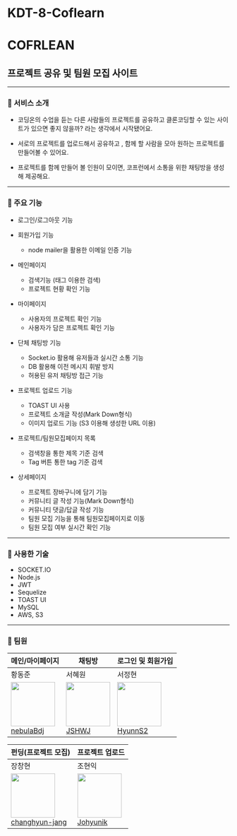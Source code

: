 # KDT-8-Coflearn

# COFRLEAN
## 프로젝트 공유 및 팀원 모집 사이트
------------
### 📌 서비스 소개 
- 코딩온의 수업을 듣는 다른 사람들의 프로젝트를 공유하고 클론코딩할 수 있는 사이트가 있으면 좋지 않을까? 라는 생각에서 시작됐어요. 

- 서로의 프로젝트를 업로드해서 공유하고 , 함께 할 사람을 모아 원하는 프로젝트를 만들어볼 수 있어요. 

- 프로젝트를 함께 만들어 볼 인원이 모이면, 코프런에서 소통을 위한 채팅방을 생성해 제공해요. 


------------
### 📌 주요 기능

- 로그인/로그아웃 기능
- 회원가입 기능
  - node mailer을 활용한 이메일 인증 기능
    
- 메인페이지
  - 검색기능 (태그 이용한 검색)
  - 프로젝트 현황 확인 기능
    
- 마이페이지
  - 사용자의 프로젝트 확인 기능
  - 사용자가 담은 프로젝트 확인 기능
    
- 단체 채팅방 기능
  - Socket.io 활용해 유저들과 실시간 소통 기능
  - DB 활용해 이전 메시지 휘발 방지
  - 허용된 유저 채팅방 접근 기능
    
- 프로젝트 업로드 기능
  - TOAST UI 사용
  - 프로젝트 소개글 작성(Mark Down형식)
  - 이미지 업로드 기능 (S3 이용해 생성한 URL 이용)
    
- 프로젝트/팀원모집페이지 목록
  - 검색창을 통한 제목 기준 검색
  - Tag 버튼 통한 tag 기준 검색

- 상세페이지
    - 프로젝트 장바구니에 담기 기능
    - 커뮤니티 글 작성 기능(Mark Down형식)
    - 커뮤니티 댓글/답글 작성 기능
    - 팀원 모집 기능을 통해 팀원모집페이지로 이동
    - 팀원 모집 여부 실시간 확인 기능

- ------------
### 📌 사용한 기술

- SOCKET.IO
- Node.js
- JWT
- Sequelize
- TOAST UI
- MySQL
- AWS, S3

------------
### 📌 팀원
| 메인/마이페이지 | 채팅방 | 로그인 및 회원가입 | 
| --- | --- | --- |
| 황동준 | 서혜원 | 서정현 |
|  <img src="https://avatars.githubusercontent.com/u/114459629?v=4" width="100px" height="100px"><br> <a href="https://github.com/nebulaBdj">nebulaBdj</a> | <img src="https://avatars.githubusercontent.com/u/81088222?v=4" width="100px" height="100px"><br/><a href="https://github.com/JSHWJ">JSHWJ</a> | <img src="https://avatars.githubusercontent.com/u/105518951?v=4" width="100px" height="100px"><br><a href="https://github.com/HyunnS2">HyunnS2</a> |

| 펀딩(프로젝트 모집) | 프로젝트 업로드 |
| --- | --- |
| 장창현 | 조현익 | 
|  <img src="https://avatars.githubusercontent.com/u/81136546?v=4" width="100px" height="100px"><br> <a href="https://github.com/changhyun-jang">changhyun-jang</a> | <img src="https://avatars.githubusercontent.com/u/122008118?v=4" width="100px" height="100px"><br/><a href="https://github.com/Johyunik">Johyunik</a> |



